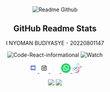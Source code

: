 <p align="center">
 <img width="250px" src="https://user-images.githubusercontent.com/61147623/231112471-028be88a-0575-41db-8233-feacafa4466f.png" align="center" alt="Readme Github"/>
 <h2 align="center">GitHub Readme Stats</h2>
 <p align="center">I NYOMAN BUDIYASYE - 20220801147</p>
</p>

<p align="center">
    <img alt="Code-React-informational" title="Code-React-informational" width="100px" src="https://img.shields.io/badge/Code-React-informational?style=flat&logo=react&color=61DAFB"/>
    <img alt="Watch" title="Watch" width="113px" src="https://freshidea.com/jonah/app/github-search-results/streak-stats"/>
</p>

<p align="center">
    <a href="https://discord.gg/4yS2paw6zt">
      <img alt="Twitter" title="Discord" width="25px" alt="Discord" src="https://github.com/asewoii/asewoii/blob/main/icon/Discord.png"/>
    </a>
    <a href="https://www.instagram.com/asewoiii/">
      <img alt="Instagram" title="Instagram" width="25px" src="https://github.com/asewoii/asewoii/blob/main/icon/Instagram.png"/>
    </a>
    <a href="https://github.com/asewoii/asewoii">
      <img alt="Github" title="Github" width="25px" src="https://github.com/asewoii/asewoii/blob/main/icon/Github.png"/>
    </a>
    <a href="https://api.whatsapp.com/send?phone=628978842567&text=*_Heloo..._*">
      <img alt="Whatsapp" title="Whatsapp" width="25px" src="https://github.com/asewoii/asewoii/blob/main/icon/WhatsApp.png"/>
    </a>
    <a href="https://www.tiktok.com/@ase_woii">
      <img alt="Tiktok" title="Tiktok" width="25px" src="https://github.com/asewoii/asewoii/blob/main/icon/Tik%20Tok.png"/>
    </a>
</p>

<p align="center">
    <a href="https://git.io/streak-stats"><img src="https://streak-stats.demolab.com?user=asewoii&theme=cobalt&hide_border=true&type=png&stroke=3813EB"/></a>
    <a href="https://github.com/asewoii"><img src="https://github-readme-stats.vercel.app/api?username=asewoii"/></a>
</p>
